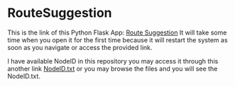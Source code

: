 # RouteSuggestion

This is the link of this Python Flask App: [Route Suggestion](https://routesuggestion.onrender.com/)
It will take some time when you open it for the first time because it will restart the system as soon as you navigate or access the provided link.

I have available NodeID in this repository you may access it through this another link [NodeID.txt](https://github.com/forpersonaluseonly/RouteSuggestion/blob/main/NodeID.txt) or you may browse the files and you will see the NodeID.txt.
